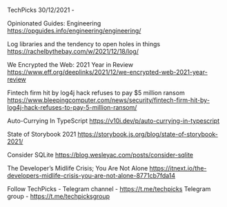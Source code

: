 TechPicks 30/12/2021 -

Opinionated Guides: Engineering
https://opguides.info/engineering/engineering/

Log libraries and the tendency to open holes in things
https://rachelbythebay.com/w/2021/12/18/log/

We Encrypted the Web: 2021 Year in Review
https://www.eff.org/deeplinks/2021/12/we-encrypted-web-2021-year-review

Fintech firm hit by log4j hack refuses to pay $5 million ransom
https://www.bleepingcomputer.com/news/security/fintech-firm-hit-by-log4j-hack-refuses-to-pay-5-million-ransom/

Auto-Currying In TypeScript
https://v10i.dev/p/auto-currying-in-typescript

State of Storybook 2021
https://storybook.js.org/blog/state-of-storybook-2021/

Consider SQLite
https://blog.wesleyac.com/posts/consider-sqlite

The Developer’s Midlife Crisis; You Are Not Alone
https://itnext.io/the-developers-midlife-crisis-you-are-not-alone-8771cb7fda14

Follow TechPicks -
Telegram channel - https://t.me/techpicks
Telegram group - https://t.me/techpicksgroup